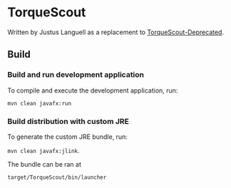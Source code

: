 # TorqueScout

Written by Justus Languell as a replacement to [TorqueScout-Deprecated](https://github.com/TexasTorque/TorqueScout-Deprecated).

## Build

### Build and run development application

To compile and execute the development application, run:

`mvn clean javafx:run`

### Build distribution with custom JRE

To generate the custom JRE bundle, run:

`mvn clean javafx:jlink`.

The bundle can be ran at

`target/TorqueScout/bin/launcher`
